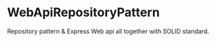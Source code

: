 # WebApiRepositoryPattern
Repository pattern &amp; Express Web api all together with SOLID standard.

